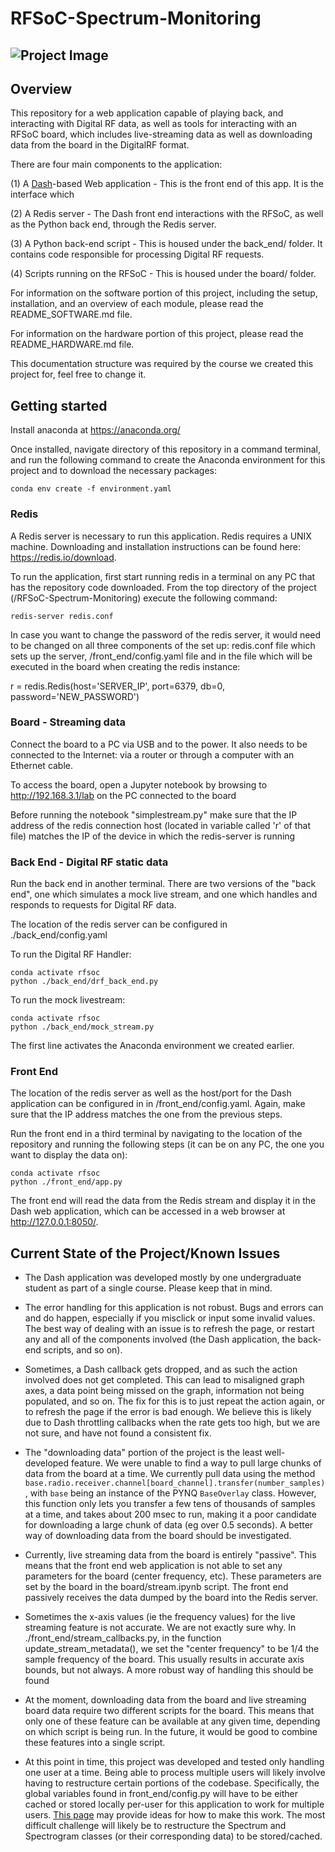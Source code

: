 # RFSoC-Spectrum-Monitoring

![Project Image](https://www.rfsoc-pynq.io/images/01_rfsoc_2x2_t.png)
---


## Overview

This repository for a web application capable of playing back, and interacting with Digital RF data, as well as tools for interacting with an RFSoC board, which includes live-streaming data as well as downloading data from the board in the DigitalRF format. 

There are four main components to the application:

(1) A [Dash](http://dash.plotly.com/)-based Web application - This is the front end of this app. It is the interface which 

(2) A Redis server - The Dash front end interactions with the RFSoC, as well as the Python back end, through the Redis server.

(3) A Python back-end script - This is housed under the back_end/ folder. It contains code responsible for processing Digital RF requests.

(4) Scripts running on the RFSoC - This is housed under the board/ folder.


For information on the software portion of this project, including the setup, installation, and an overview of each module, please read the README_SOFTWARE.md file. 

For information on the hardware portion of this project, please read the README_HARDWARE.md file. 

This documentation structure was required by the course we created this project for, feel free to change it. 


## Getting started

Install anaconda at https://anaconda.org/


Once installed, navigate directory of this repository in a command terminal, and run the following command to create the Anaconda environment for this project and to download the necessary packages:

```
conda env create -f environment.yaml
```

### Redis

A Redis server is necessary to run this application. Redis requires a UNIX machine. Downloading and installation instructions can be found here: https://redis.io/download.


To run the application, first start running redis in a terminal on any PC that has the repository code downloaded. From the top directory of the project (/RFSoC-Spectrum-Monitoring) execute the following command:
```
redis-server redis.conf
```
In case you want to change the password of the redis server, it would need to be changed on all three components of the set up: redis.conf file which sets up the server, /front_end/config.yaml file and in the file which will be executed in the board when creating the redis instance:

r = redis.Redis(host='SERVER_IP', port=6379, db=0, password='NEW_PASSWORD')

### Board - Streaming data

Connect the board to a PC via USB and to the power. It also needs to be connected to the Internet: via a router or through a computer with an Ethernet cable.

To access the board, open a Jupyter notebook by browsing to http://192.168.3.1/lab on the PC connected to the board

Before running the notebook "simplestream.py" make sure that the IP address of the redis connection host (located in variable called 'r' of that file) matches the IP of the device in which the redis-server is running

### Back End - Digital RF static data

Run the back end in another terminal. There are two versions of the "back end", one which simulates a mock live stream, and one which handles and responds to requests for Digital RF data. 

The location of the redis server can be configured in ./back_end/config.yaml 

To run the Digital RF Handler:
```
conda activate rfsoc
python ./back_end/drf_back_end.py
```

To run the mock livestream:

```
conda activate rfsoc
python ./back_end/mock_stream.py
```

The first line activates the Anaconda environment we created earlier. 

### Front End

The location of the redis server as well as the host/port for the Dash application can be configured in in /front_end/config.yaml. Again, make sure that the IP address matches the one from the previous steps.

Run the front end in a third terminal by navigating to the location of the repository and running the following steps (it can be on any PC, the one you want to display the data on):

```
conda activate rfsoc
python ./front_end/app.py
```

The front end will read the data from the Redis stream and display it in the Dash web application, which can be accessed in a web browser at http://127.0.0.1:8050/.


## Current State of the Project/Known Issues

- The Dash application was developed mostly by one undergraduate student as part of a single course. Please keep that in mind.
 
- The error handling for this application is not robust. Bugs and errors can and do happen, especially if you misclick or input some invalid values. The best way of dealing with an issue is to refresh the page, or restart any and all of the components involved (the Dash application, the back-end scripts, and so on).

- Sometimes, a Dash callback gets dropped, and as such the action involved does not get completed. This can lead to misaligned graph axes, a data point being missed on the graph, information not being populated, and so on. The fix for this is to just repeat the action again, or to refresh the page if the error is bad enough. We believe this is likely due to Dash throttling callbacks when the rate gets too high, but we are not sure, and have not found a consistent fix. 

- The "downloading data" portion of the project is the least well-developed feature. We were unable to find a way to pull large chunks of data from the board at a time. We currently pull data using the method `base.radio.receiver.channel[board_channel].transfer(number_samples)`, with `base` being an instance of the PYNQ `BaseOverlay` class. However, this function only lets you transfer a few tens of thousands of samples at a time, and takes about 200 msec to run, making it a poor candidate for downloading a large chunk of data (eg over 0.5 seconds). A better way of downloading data from the board should be investigated. 

- Currently, live streaming data from the board is entirely "passive". This means that the front end web application is not able to set any parameters for the board (center frequency, etc). These parameters are set by the board in the board/stream.ipynb script. The front end passively receives the data dumped by the board into the Redis server. 

- Sometimes the x-axis values (ie the frequency values) for the live streaming feature is not accurate. We are not exactly sure why. In ./front_end/stream_callbacks.py, in the function update_stream_metadata(), we set the "center frequency" to be 1/4 the sample frequency of the board. This usually results in accurate axis bounds, but not always. A more robust way of handling this should be found

- At the moment, downloading data from the board and live streaming board data require two different scripts for the board. This means that only one of these feature can be available at any given time, depending on which script is being run. In the future, it would be good to combine these features into a single script. 

- At this point in time, this project was developed and tested only handling one user at a time. Being able to process multiple users will likely involve having to restructure certain portions of the codebase. Specifically, the global variables found in front_end/config.py will have to be either cached or stored locally per-user for this application to work for multiple users. [This page](https://dash.plotly.com/sharing-data-between-callbacks) may provide ideas for how to make this work. The most difficult challenge will likely be to restructure the Spectrum and Spectrogram classes (or their corresponding data) to be stored/cached. 